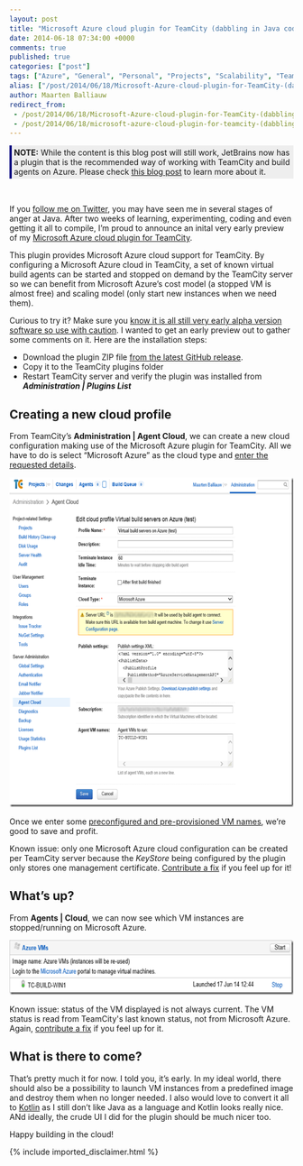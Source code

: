 ```yaml
---
layout: post
title: "Microsoft Azure cloud plugin for TeamCity (dabbling in Java code)"
date: 2014-06-18 07:34:00 +0000
comments: true
published: true
categories: ["post"]
tags: ["Azure", "General", "Personal", "Projects", "Scalability", "TeamCity"]
alias: ["/post/2014/06/18/Microsoft-Azure-cloud-plugin-for-TeamCity-(dabbling-in-Java-code).aspx", "/post/2014/06/18/microsoft-azure-cloud-plugin-for-teamcity-(dabbling-in-java-code).aspx"]
author: Maarten Balliauw
redirect_from:
 - /post/2014/06/18/Microsoft-Azure-cloud-plugin-for-TeamCity-(dabbling-in-Java-code).aspx
 - /post/2014/06/18/microsoft-azure-cloud-plugin-for-teamcity-(dabbling-in-java-code).aspx
---
```

<div style="padding: 4px; border-left-color: navy; border-left-width: 4px; border-left-style: solid; background-color: rgb(238, 238, 238);"><strong>NOTE:</strong> While the content is this blog post will still work, JetBrains now has a plugin that is the recommended way of working with TeamCity and build agents on Azure. Please check <a href="http://blog.jetbrains.com/teamcity/2014/11/introducing-teamcity-azure-plugin-run-builds-in-the-cloud/" target="_blank">this blog post</a> to learn more about it.</div>
<p><br></p><p>If you <a href="http://twitter.com/maartenballiauw">follow me on Twitter</a>, you may have seen me in several stages of anger at Java. After two weeks of learning, experimenting, coding and even getting it all to compile, I’m proud to announce an inital very early preview of my <a href="https://github.com/maartenba/teamcity-cloud-azure">Microsoft Azure cloud plugin for TeamCity</a>.</p> <p>This plugin provides Microsoft Azure cloud support for TeamCity. By configuring a Microsoft Azure cloud in TeamCity, a set of known virtual build agents can be started and stopped on demand by the TeamCity server so we can benefit from Microsoft Azure’s cost model (a stopped VM is almost free) and scaling model (only start new instances when we need them).</p> <p>Curious to try it? Make sure you <u>know it is all still very early alpha version software so use with caution</u>. I wanted to get an early preview out to gather some comments on it. Here are the installation steps:</p> <ul> <li>Download the plugin ZIP file <a href="https://github.com/maartenba/teamcity-cloud-azure/blob/master/releases">from the latest GitHub release</a>.  <li>Copy it to the TeamCity plugins folder  <li>Restart TeamCity server and verify the plugin was installed from <strong><em>Administration | Plugins List</em></strong> </li></ul> <h2>Creating a new cloud profile</h2> <p>From TeamCity’s <strong>Administration | Agent Cloud</strong>, we can create a new cloud configuration making use of the Microsoft Azure plugin for TeamCity. All we have to do is select “Microsoft Azure” as the cloud type and <a href="https://github.com/maartenba/teamcity-cloud-azure/blob/master/docs/cloud-profile.md">enter the requested details</a>.</p> <p><a href="/images/image_327.png"><img width="644" height="585" title="TeamCity agent on Azure VM" style="border-width: 0px; padding-top: 0px; padding-right: 0px; padding-left: 0px; display: inline; background-image: none;" alt="TeamCity agent on Azure VM" src="/images/image_thumb_287.png" border="0"></a></p><!--EndFragment--> <p>Once we enter some <a href="https://github.com/maartenba/teamcity-cloud-azure/blob/master/docs/setup-build-agent-vm.md">preconfigured and pre-provisioned VM names</a>, we’re good to save and profit.</p> <p>Known issue: only one Microsoft Azure cloud configuration can be created per TeamCity server because the <em>KeyStore</em> being configured by the plugin only stores one management certificate. <a href="https://github.com/maartenba/teamcity-cloud-azure">Contribute a fix</a> if you feel up for it!</p> <h2>What’s up?</h2> <p>From <strong>Agents | Cloud</strong>, we can now see which VM instances are stopped/running on Microsoft Azure.</p> <p><a href="/images/image_328.png"><img width="644" height="97" title="Start stop TeamCity agent on Azure" style="border-width: 0px; padding-top: 0px; padding-right: 0px; padding-left: 0px; display: inline; background-image: none;" alt="Start stop TeamCity agent on Azure" src="/images/image_thumb_288.png" border="0"></a></p> <p>Known issue: status of the VM displayed is not always current. The VM status is read from TeamCity's last known status, not from Microsoft Azure. Again, <a href="https://github.com/maartenba/teamcity-cloud-azure">contribute a fix</a> if you feel up for it.</p> <h2>What is there to come?</h2> <p>That’s pretty much it for now. I told you, it’s early. In my ideal world, there should also be a possibility to launch VM instances from a predefined image and destroy them when no longer needed. I also would love to convert it all to <a href="http://kotlin.jetbrains.com">Kotlin</a> as I still don’t like Java as a language and Kotlin looks really nice. ANd ideally, the crude UI I did for the plugin should be much nicer too.</p> <p>Happy building in the cloud!</p>

{% include imported_disclaimer.html %}

